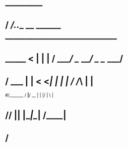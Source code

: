 #  _________                   
# /   _____/__.__.__ __  ______    ___________________________  
# \_____  <   |  |  |  \/ ____/    \__    ___/  _  \__    ___/
# /        \___  |  |  < <_|  |      |    | /  /_\  \|    |  
#/_______  / ____|____/ \__   |      |    |/    |    \    |  
#        \/\/              |__|      |____|\____|__  /____|   
#                                                  \/         
#


